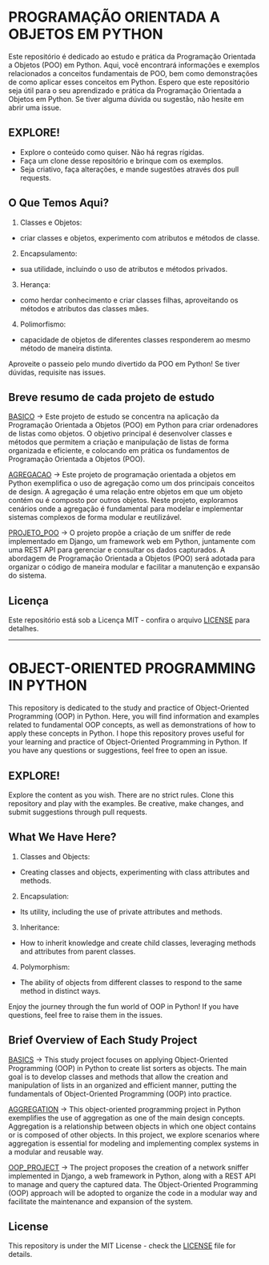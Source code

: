 # PROGRAMAÇÃO ORIENTADA A OBJETOS EM PYTHON
Este repositório é dedicado ao estudo e prática da Programação Orientada a Objetos (POO) em Python. Aqui, você encontrará informações e exemplos relacionados a conceitos fundamentais de POO, bem como demonstrações de como aplicar esses conceitos em Python.
Espero que este repositório seja útil para o seu aprendizado e prática da Programação Orientada a Objetos em Python. Se tiver alguma dúvida ou sugestão, não hesite em abrir uma issue.

## EXPLORE!
+ Explore o conteúdo como quiser. Não há regras rígidas.
+ Faça um clone desse repositório e brinque com os exemplos.
+ Seja criativo, faça alterações, e mande sugestões através dos pull requests.

## O Que Temos Aqui?
1. Classes e Objetos:
* criar classes e objetos, experimento com atributos e métodos de classe.
2. Encapsulamento:
* sua utilidade, incluindo o uso de atributos e métodos privados.
3. Herança:
* como herdar conhecimento e criar classes filhas, aproveitando os métodos e atributos das classes mães.
4. Polimorfismo:
* capacidade de objetos de diferentes classes responderem ao mesmo método de maneira distinta.

Aproveite o passeio pelo mundo divertido da POO em Python! Se tiver dúvidas, requisite nas issues.

## Breve resumo de cada projeto de estudo

[BASICO](https://github.com/JoJoseB/IFRN_POO/tree/main/BASICO) -> Este projeto de estudo se concentra na aplicação da Programação Orientada a Objetos (POO) em Python para criar ordenadores de listas como objetos. O objetivo principal é desenvolver classes e métodos que permitem a criação e manipulação de listas de forma organizada e eficiente, e colocando em prática os fundamentos de Programação Orientada a Objetos (POO).

[AGREGACAO](https://github.com/JoJoseB/IFRN_POO/tree/main/AGREGACAO) -> Este projeto de programação orientada a objetos em Python exemplifica o uso de agregação como um dos principais conceitos de design. A agregação é uma relação entre objetos em que um objeto contém ou é composto por outros objetos. Neste projeto, exploramos cenários onde a agregação é fundamental para modelar e implementar sistemas complexos de forma modular e reutilizável.

[PROJETO_POO](https://github.com/JoJoseB/IFRN_POO/tree/main/PROJETO_POO) -> O projeto propõe a criação de um sniffer de rede implementado em Django, um framework web em Python, juntamente com uma REST API para gerenciar e consultar os dados capturados. A abordagem de Programação Orientada a Objetos (POO) será adotada para organizar o código de maneira modular e facilitar a manutenção e expansão do sistema.

## Licença
Este repositório está sob a Licença MIT - confira o arquivo [LICENSE](https://github.com/JoJoseB/IFRN_POO/blob/main/LICENSE) para detalhes.

---
# OBJECT-ORIENTED PROGRAMMING IN PYTHON

This repository is dedicated to the study and practice of Object-Oriented Programming (OOP) in Python. Here, you will find information and examples related to fundamental OOP concepts, as well as demonstrations of how to apply these concepts in Python.
I hope this repository proves useful for your learning and practice of Object-Oriented Programming in Python. If you have any questions or suggestions, feel free to open an issue.
## EXPLORE!
Explore the content as you wish. There are no strict rules.
Clone this repository and play with the examples.
Be creative, make changes, and submit suggestions through pull requests.

## What We Have Here?

1. Classes and Objects:
* Creating classes and objects, experimenting with class attributes and methods.

2. Encapsulation:
* Its utility, including the use of private attributes and methods.
3. Inheritance:
* How to inherit knowledge and create child classes, leveraging methods and attributes from parent classes.
4. Polymorphism:
* The ability of objects from different classes to respond to the same method in distinct ways.

Enjoy the journey through the fun world of OOP in Python! If you have questions, feel free to raise them in the issues.

## Brief Overview of Each Study Project
[BASICS](https://github.com/JoJoseB/IFRN_POO/tree/main/BASICO) -> This study project focuses on applying Object-Oriented Programming (OOP) in Python to create list sorters as objects. The main goal is to develop classes and methods that allow the creation and manipulation of lists in an organized and efficient manner, putting the fundamentals of Object-Oriented Programming (OOP) into practice.

[AGGREGATION](https://github.com/JoJoseB/IFRN_POO/tree/main/AGREGACAO) -> This object-oriented programming project in Python exemplifies the use of aggregation as one of the main design concepts. Aggregation is a relationship between objects in which one object contains or is composed of other objects. In this project, we explore scenarios where aggregation is essential for modeling and implementing complex systems in a modular and reusable way.

[OOP_PROJECT](https://github.com/JoJoseB/IFRN_POO/tree/main/PROJETO_POO) -> The project proposes the creation of a network sniffer implemented in Django, a web framework in Python, along with a REST API to manage and query the captured data. The Object-Oriented Programming (OOP) approach will be adopted to organize the code in a modular way and facilitate the maintenance and expansion of the system.

## License
This repository is under the MIT License - check the [LICENSE](https://github.com/JoJoseB/IFRN_POO/blob/main/LICENSE) file for details.
